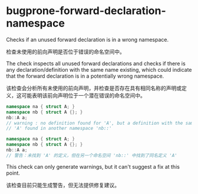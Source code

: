 # bugprone-forward-declaration-namespace

Checks if an unused forward declaration is in a wrong namespace.

检查未使用的前向声明是否位于错误的命名空间中。

The check inspects all unused forward declarations and checks if there is any declaration/definition with the same name existing, which could indicate that the forward declaration is in a potentially wrong namespace.

该检查会分析所有未使用的前向声明，并检查是否存在具有相同名称的声明或定义，这可能表明该前向声明位于一个潜在错误的命名空间中。

```c++
namespace na { struct A; }
namespace nb { struct A {}; }
nb::A a;
// warning : no definition found for 'A', but a definition with the same name
// 'A' found in another namespace 'nb::'
```

```c++
namespace na { struct A; }
namespace nb { struct A {}; }
nb::A a;
// 警告：未找到 'A' 的定义，但在另一个命名空间 'nb::' 中找到了同名定义 'A'
```

This check can only generate warnings, but it can't suggest a fix at this point.

该检查目前只能生成警告，但无法提供修复建议。
